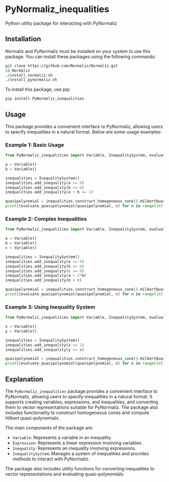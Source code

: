 # PyNormaliz_inequalities
Python utility package for interacting with PyNormaliz

## Installation

Normaliz and PyNormaliz must be installed on your system to use this package. You can install these packages using the following commands:

```sh
git clone https://github.com/Normaliz/Normaliz.git
cd Normaliz
./install_normaliz.sh
./install_pynormaliz.sh
```

To install this package, use pip:

```sh
pip install PyNormaliz_inequalities
```

## Usage

This package provides a convenient interface to PyNormaliz, allowing users to specify inequalities in a natural format. Below are some usage examples:

### Example 1: Basic Usage

```python
from PyNormaliz_inequalities import Variable, InequalitySystem, evaluate_quasipolynomial

a = Variable()
b = Variable()

inequalities = InequalitySystem()
inequalities.add_inequality(a >= 0)
inequalities.add_inequality(b >= 0)
inequalities.add_inequality(a + b >= 1)

quasipolynomial = inequalities.construct_homogeneous_cone().HilbertQuasiPolynomial()
print([evaluate_quasipolynomial(quasipolynomial, n) for n in range(10)])
```

### Example 2: Complex Inequalities

```python
from PyNormaliz_inequalities import Variable, InequalitySystem, evaluate_quasipolynomial

a = Variable()
b = Variable()
c = Variable()

inequalities = InequalitySystem()
inequalities.add_inequality(a >= 0)
inequalities.add_inequality(b >= 0)
inequalities.add_inequality(c >= 0)
inequalities.add_inequality(a > 2*b)
inequalities.add_inequality(b > c)

quasipolynomial = inequalities.construct_homogeneous_cone().HilbertQuasiPolynomial()
print([evaluate_quasipolynomial(quasipolynomial, n) for n in range(10)])
```

### Example 3: Using Inequality System

```python
from PyNormaliz_inequalities import Variable, InequalitySystem, evaluate_quasipolynomial

x = Variable()
y = Variable()

inequalities = InequalitySystem()
inequalities.add_inequality(x >= 2)
inequalities.add_inequality(y >= x)

quasipolynomial = inequalities.construct_homogeneous_cone().HilbertQuasiPolynomial()
print([evaluate_quasipolynomial(quasipolynomial, n) for n in range(10)])
```

## Explanation

The `PyNormaliz_inequalities` package provides a convenient interface to PyNormaliz, allowing users to specify inequalities in a natural format. It supports creating variables, expressions, and inequalities, and converting them to vector representations suitable for PyNormaliz. The package also includes functionality to construct homogeneous cones and compute Hilbert quasi-polynomials.

The main components of the package are:

- `Variable`: Represents a variable in an inequality.
- `Expression`: Represents a linear expression involving variables.
- `Inequality`: Represents an inequality involving expressions.
- `InequalitySystem`: Manages a system of inequalities and provides methods to interact with PyNormaliz.

The package also includes utility functions for converting inequalities to vector representations and evaluating quasi-polynomials.
